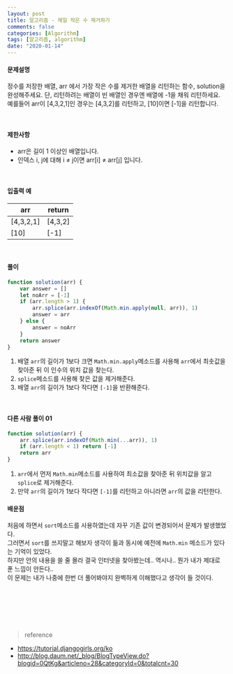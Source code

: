 ```yaml
---
layout: post
title: 알고리즘 - 제일 작은 수 제거하기
comments: false
categories: [Algorithm]
tags: [알고리즘, algorithm]
date: "2020-01-14"
---
```


#### 문제설명

정수를 저장한 배열, arr 에서 가장 작은 수를 제거한 배열을 리턴하는 함수, solution을 완성해주세요. 단, 리턴하려는 배열이 빈 배열인 경우엔 배열에 -1을 채워 리턴하세요. 예를들어 arr이 [4,3,2,1]인 경우는 [4,3,2]를 리턴하고, [10]이면 [-1]을 리턴합니다.

<br>

#### 제한사항

-   arr은 길이 1 이상인 배열입니다.
-   인덱스 i, j에 대해 i ≠ j이면 arr[i] ≠ arr[j] 입니다.

<br>

#### 입출력 예

| arr       | return  |
| --------- | ------- |
| [4,3,2,1] | [4,3,2] |
| [10]      | [-1]    |

<br>

#### **풀이**

```javascript
function solution(arr) {
    var answer = []
    let noArr = [-1]
    if (arr.length > 1) {
        arr.splice(arr.indexOf(Math.min.apply(null, arr)), 1)
        answer = arr
    } else {
        answer = noArr
    }
    return answer
}
```

1. 배열 `arr`의 길이가 1보다 크면 `Math.min.apply`메소드를 사용해 `arr`에서 최솟값을 찾아준 뒤 이 인수의 위치 값을 찾는다.
2. `splice`메소드를 사용해 찾은 값을 제거해준다.
3. 배열 `arr`의 길이가 1보다 작다면 `[-1]`을 반환해준다.

<br>

#### **다른 사람 풀이 01**

```javascript
function solution(arr) {
    arr.splice(arr.indexOf(Math.min(...arr)), 1)
    if (arr.length < 1) return [-1]
    return arr
}
```

1. `arr`에서 먼저 `Math.min`메소드를 사용하여 최소값을 찾아준 뒤 위치값을 알고 `splice`로 제거해준다.
2. 만약 `arr`의 길이가 1보다 작다면 `[-1]`를 리턴하고 아니라면 `arr`의 값을 리턴한다.
   <br>

#### **배운점**

처음에 하면서 `sort`메소드를 사용하였는데 자꾸 기존 값이 변경되어서 문제가 발생했었다.  
그러면서 `sort`를 쓰지말고 해보자 생각이 듦과 동시에 예전에 `Math.min` 메소드가 있다는 기억이 있었다.  
하지만 안의 내용을 쓸 줄 몰라 결국 인터넷을 찾아봤는데.. 역시나..
뭔가 내가 제대로 푼 느낌이 안든다..  
이 문제는 내가 나중에 한번 더 풀어봐야지 완벽하게 이해했다고 생각이 들 것이다.

<br><br><br><br><br>

> <subtitle>reference</subtitle>

-   https://tutorial.djangogirls.org/ko
-   http://blog.daum.net/_blog/BlogTypeView.do?blogid=0QtKg&articleno=28&categoryId=0&totalcnt=30

<br><br><br><br><br>
